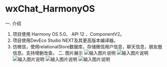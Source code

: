 # wxChat_HarmonyOS

一. 介绍
  1. 项目使用 Harmony OS 5.0、 API 12 、ComponentV2。
  2. 项目使用DevEco Studio NEXT及其更高版本编译器。
  3. 仿微信，使用relationalStore数据库，存储微信用户信息，聊天信息，朋友圈信息。支持增删改查。
二. 图片展示
![输入图片说明](entry/src/main/resources/base/media/Screenshot_2025_02_08T104925.png)
![输入图片说明](entry/src/main/resources/base/media/Screenshot_2025_02_08T105213.png)
![输入图片说明](entry/src/main/resources/base/media/Screenshot_2025_02_08T105258.png)
![输入图片说明](entry/src/main/resources/base/media/Screenshot_2025_02_08T105323.png)
![输入图片说明](entry/src/main/resources/base/media/Screenshot_2025_02_08T110251.png)
